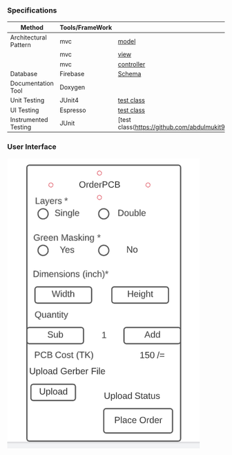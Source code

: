 ### Specifications

| Method | Tools/FrameWork | Action |
|--------|-----------------|--------|
|Architectural Pattern| mvc       | [model](https://github.com/abdulmukit98/techshopJU/blob/orderPCB/orderPCB/app/src/main/java/edu/cseju/orderpcb/model/PCBDetails.java) |
|                     |   mvc     | [view](https://github.com/abdulmukit98/techshopJU/blob/orderPCB/orderPCB/app/src/main/res/layout/activity_main.xml)  |
|                     | mvc        | [controller](https://github.com/abdulmukit98/techshopJU/blob/orderPCB/orderPCB/app/src/main/java/edu/cseju/orderpcb/MainActivity.java) |
|Database             | Firebase   | [Schema](https://github.com/abdulmukit98/techshopJU/wiki/Database) |
|Documentation Tool   | Doxygen| |
|Unit Testing| JUnit4 | [test class](https://github.com/abdulmukit98/techshopJU/blob/orderPCB/orderPCB/app/src/test/java/edu/cseju/orderpcb/TestModel/TestClassTesting.java) |
|UI Testing| Espresso | [test class](https://github.com/abdulmukit98/techshopJU/blob/orderPCB/orderPCB/app/src/androidTest/java/edu/cseju/orderpcb/MainActivityTest.java) |
|Instrumented Testing | JUnit | [test class(https://github.com/abdulmukit98/techshopJU/blob/orderPCB/orderPCB/app/src/androidTest/java/edu/cseju/orderpcb/MainActivityInstrumentedTest.java) |

### User Interface
![ui](https://github.com/abdulmukit98/techshopJU/blob/main/images/ui/pcbUI.PNG)
